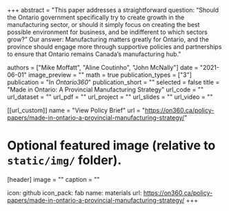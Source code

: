 
+++
abstract = "This paper addresses a straightforward question: “Should the Ontario government specifically try to create growth in the manufacturing sector, or should it simply focus on creating the best possible environment for business, and be indifferent to which sectors grow?” Our answer: Manufacturing matters greatly for Ontario, and the province should engage more through supportive policies and partnerships to ensure that Ontario remains Canada’s manufacturing hub."

authors = ["Mike Moffatt", "Aline Coutinho", "John McNally"]
date = "2021-06-01"
image_preview = ""
math = true
publication_types = ["3"]
publication = "In *Ontario360*"
publication_short = ""
selected = false
title = "Made in Ontario: A Provincial Manufacturing Strategy"
url_code = ""
url_dataset = ""
url_pdf = ""
url_project = ""
url_slides = ""
url_video = ""

[[url_custom]]
name = "View Policy Brief"
url = "https://on360.ca/policy-papers/made-in-ontario-a-provincial-manufacturing-strategy/"

# Optional featured image (relative to `static/img/` folder).
[header]
image = ""
caption = ""

icon: github
  icon_pack: fab
  name: materials
  url: https://on360.ca/policy-papers/made-in-ontario-a-provincial-manufacturing-strategy/
+++


